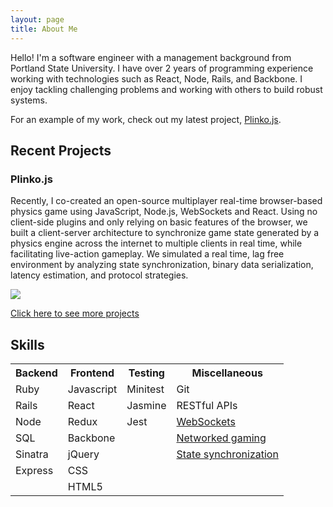 ```yaml
---
layout: page
title: About Me
---
```


Hello! I'm a software engineer with a management background from Portland State University. I have over 2 years of programming experience working with technologies such as React, Node, Rails, and Backbone. I enjoy tackling challenging problems and working with others to build robust systems.

For an example of my work, check out my latest project, <a href="http://plinkojs.com">Plinko.js</a>.
## Recent Projects

### Plinko.js

Recently, I co-created an open-source multiplayer real-time browser-based physics game using JavaScript, Node.js, WebSockets and React. Using no client-side plugins and only relying on basic features of the browser, we built a client-server architecture to synchronize game state generated by a physics engine across the internet to multiple clients in real time, while facilitating live-action gameplay. We simulated a real time, lag free environment by analyzing state synchronization, binary data serialization, latency estimation, and protocol strategies.

![](/assets/gameplay.gif)

<a href="https://joshcnelson.github.io/projects">Click here to see more projects</a>

## Skills

<table>
  <tr>
    <th>Backend</th>
    <th>Frontend</th>
    <th>Testing</th>
    <th>Miscellaneous</th>
  </tr>

  <tr>
    <td>Ruby</td>
    <td>Javascript</td>
    <td>Minitest</td>
    <td>Git</td>
  </tr>

  <tr>
    <td>Rails</td>
    <td>React</td>
    <td>Jasmine</td>
    <td>RESTful APIs</td>
  </tr>

  <tr>
    <td>Node</td>
    <td>Redux</td>
    <td>Jest</td>
    <td><a href="http://plinkojs.com/about#websockets">WebSockets</a></td>
  </tr>

  <tr>
    <td>SQL</td>
    <td>Backbone</td>
    <td></td>
    <td><a href="http://plinkojs.com/about#network-architecture">Networked gaming</a></td>
  </tr>

  <tr>
    <td>Sinatra</td>
    <td>jQuery</td>
    <td></td>
    <td><a href="http://plinkojs.com/about#syncing-state">State synchronization</a></td>
  </tr>

  <tr>
    <td>Express</td>
    <td>CSS</td>
    <td></td>
    <td></td>
  </tr>

  <tr>
    <td></td>
    <td>HTML5</td>
    <td></td>
    <td></td>
  </tr>
</table>